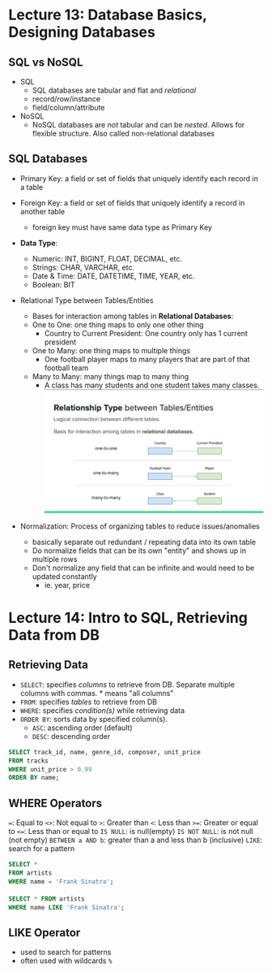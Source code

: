 # Lecture 13: Database Basics, Designing Databases

## SQL vs NoSQL
- SQL
	- SQL databases are tabular and flat and *relational*
	- record/row/instance
	- field/column/attribute
- NoSQL
	- NoSQL databases are *not* tabular and can be *nested*. Allows for flexible structure. Also called non-relational databases

## SQL Databases
- Primary Key: a field or set of fields that uniquely identify each record in a table
- Foreign Key: a field or set of fields that uniquely identify a record in another table
	- foreign key must have same data type as Primary Key
- **Data Type**:
	- Numeric: INT, BIGINT, FLOAT, DECIMAL, etc.
	- Strings: CHAR, VARCHAR, etc.
	- Date & Time: DATE, DATETIME, TIME, YEAR, etc.
	- Boolean: BIT
- Relational Type between Tables/Entities
	- Bases for interaction among tables in **Relational Databases**:
	- One to One: one thing maps to only one other thing
		- Country to Current President: One country only has 1 current president
	- One to Many: one thing maps to multiple things
		- One football player maps to many players that are part of that football team
	- Many to Many: many things map to many thing
		- A class has many students and one student takes many classes.
![relationship types](https://github.com/skylar-kim/ITP303/blob/main/midterm2/relationshiptype.png)

- Normalization: Process of organizing tables to reduce issues/anomalies
	- basically separate out redundant / repeating data into its own table
	- Do normalize fields that can be its own "entity" and shows up in multiple rows
	- Don't normalize any field that can be infinite and would need to be updated constantly
		- ie. year, price


# Lecture 14: Intro to SQL, Retrieving Data from DB

## Retrieving Data
- `SELECT`: specifies *columns* to retrieve from DB. Separate multiple columns with commas. * means "all columns"
- `FROM`: specifies *tables* to retrieve from DB
- `WHERE`: specifies *condition(s)* while retrieving data
- `ORDER BY`: sorts data by specified column(s).
	- `ASC`: ascending order (default)
	- `DESC`: descending order

```sql
SELECT track_id, name, genre_id, composer, unit_price
FROM tracks
WHERE unit_price > 0.99
ORDER BY name;
```
## WHERE Operators
`=`: Equal to 
`<>`: Not equal to
`>`: Greater than
`<`: Less than
`>=`: Greater or equal to
`<=`: Less than or equal to
`IS NULL`: is null(empty)
`IS NOT NULL`: is not null (not empty)
`BETWEEN a AND b`: greater than a and less than b (inclusive)
`LIKE`: search for a pattern
```sql
SELECT *
FROM artists 
WHERE name = 'Frank Sinatra';

SELECT * FROM artists
WHERE name LIKE 'Frank Sinatra';
```

## LIKE Operator
- used to search for patterns
- often used with wildcards `%`




































